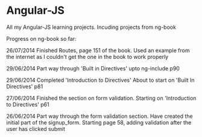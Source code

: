 Angular-JS
==========

All my Angular-JS learning projects. Incuding projects from ng-book


Progress on ng-book so far:

26/07/2014
Finished Routes, page 151 of the book.
Used an example from the internet as I couldn't get the one in the book to work properly

29/06/2014
Part way through 'Built in Directives'
upto ng-include p90

29/06/2014
Completed 'Introduction to Directives'
About to start on 'Built In Directives' p81


27/06/2014
Finished the section on form validation.
Starting on 'Introduction to Directives' p61


26/06/2014
Part way through the form validation section. Have created the initial part of the signup_form.
Starting page 58, adding validation after the user has clicked submit
